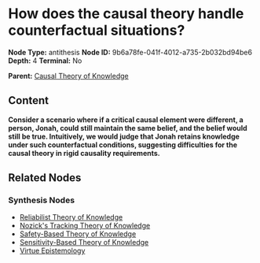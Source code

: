 # How does the causal theory handle counterfactual situations?

**Node Type:** antithesis
**Node ID:** 9b6a78fe-041f-4012-a735-2b032bd94be6
**Depth:** 4
**Terminal:** No

**Parent:** [Causal Theory of Knowledge](causal-theory-of-knowledge-synthesis-b2b10034-482f-418e-b256-f8ad46aa44f3.md)

## Content

**Consider a scenario where if a critical causal element were different, a person, Jonah, could still maintain the same belief, and the belief would still be true. Intuitively, we would judge that Jonah retains knowledge under such counterfactual conditions, suggesting difficulties for the causal theory in rigid causality requirements.**

## Related Nodes

### Synthesis Nodes

- [Reliabilist Theory of Knowledge](reliabilist-theory-of-knowledge-synthesis-81b0bd68-4f8b-48de-84c2-ede7571ab28a.md)
- [Nozick's Tracking Theory of Knowledge](nozicks-tracking-theory-of-knowledge-synthesis-0e09dfc3-127b-4b97-9c8d-0ddbd7dc8b7e.md)
- [Safety-Based Theory of Knowledge](safety-based-theory-of-knowledge-synthesis-36190796-f9e8-475f-819c-bd9479408d88.md)
- [Sensitivity-Based Theory of Knowledge](sensitivity-based-theory-of-knowledge-synthesis-9fa92440-b193-4d5e-a885-7cb5171462d2.md)
- [Virtue Epistemology](virtue-epistemology-synthesis-dff6d246-6677-4c76-a6bf-b34c820272bf.md)
